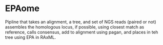 # EPAome
Pipline that takes an alignment, a tree, and set of NGS reads (paired or not)
assembles the homologous locus, if possible, using closest match as reference,
calls consensus, add to alignment using pagan, and places in teh tree using EPA in RAxML.
